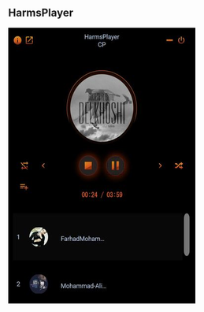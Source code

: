 ## HarmsPlayer
![HarmsPlayer](https://github.com/captainpick/HarmsPlayer/blob/master/Asset/MusicPlayer.JPG)